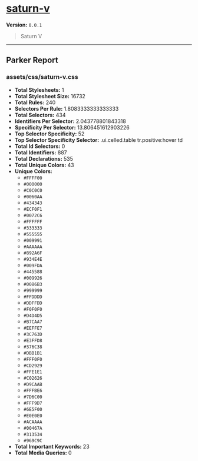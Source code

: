 # [saturn-v]( https://github.com/marcio/saturn-v )

**Version:** `0.0.1`

> Saturn V

* * *

## Parker Report

### assets/css/saturn-v.css

- **Total Stylesheets:** 1
- **Total Stylesheet Size:** 16732
- **Total Rules:** 240
- **Selectors Per Rule:** 1.8083333333333333
- **Total Selectors:** 434
- **Identifiers Per Selector:** 2.043778801843318
- **Specificity Per Selector:** 13.806451612903226
- **Top Selector Specificity:** 52
- **Top Selector Specificity Selector:** .ui.celled.table tr.positive:hover td
- **Total Id Selectors:** 0
- **Total Identifiers:** 887
- **Total Declarations:** 535
- **Total Unique Colors:** 43
- **Unique Colors:**
	- `#FFFF00`
	- `#000000`
	- `#C0C0C0`
	- `#0060AA`
	- `#434343`
	- `#ECF0F1`
	- `#0072C6`
	- `#FFFFFF`
	- `#333333`
	- `#555555`
	- `#009991`
	- `#AAAAAA`
	- `#892A6F`
	- `#934E4E`
	- `#009FDA`
	- `#445588`
	- `#009926`
	- `#0086B3`
	- `#999999`
	- `#FFDDDD`
	- `#DDFFDD`
	- `#F0F0F0`
	- `#D4D4D5`
	- `#B7CAA7`
	- `#EEFFE7`
	- `#3C763D`
	- `#E3FFD8`
	- `#376C38`
	- `#DBB1B1`
	- `#FFF0F0`
	- `#CD2929`
	- `#FFE1E1`
	- `#C02626`
	- `#D9CAAB`
	- `#FFFBE6`
	- `#7D6C00`
	- `#FFF9D7`
	- `#6E5F00`
	- `#E0E0E0`
	- `#ACAAAA`
	- `#00467A`
	- `#313534`
	- `#969C9C`
- **Total Important Keywords:** 23
- **Total Media Queries:** 0
